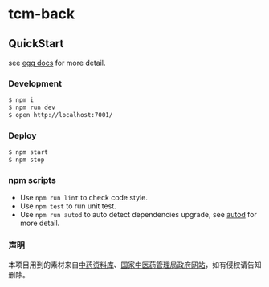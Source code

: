 # tcm-back



## QuickStart

<!-- add docs here for user -->

see [egg docs][egg] for more detail.

### Development

```bash
$ npm i
$ npm run dev
$ open http://localhost:7001/
```

### Deploy

```bash
$ npm start
$ npm stop
```

### npm scripts

- Use `npm run lint` to check code style.
- Use `npm test` to run unit test.
- Use `npm run autod` to auto detect dependencies upgrade, see [autod](https://www.npmjs.com/package/autod) for more detail.


[egg]: https://eggjs.org

### 声明

本项目用到的素材来自[中药资料库](https://herbaltcm.sn.polyu.edu.hk/sc)、[国家中医药管理局政府网站](http://www.satcm.gov.cn/)，如有侵权请告知删除。